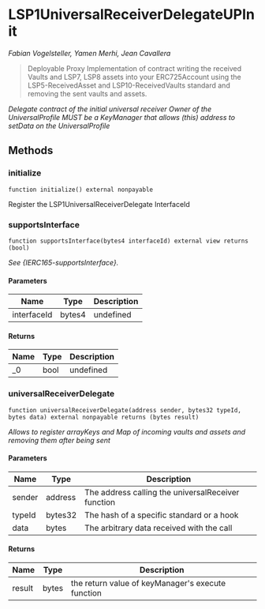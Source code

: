 # LSP1UniversalReceiverDelegateUPInit

*Fabian Vogelsteller, Yamen Merhi, Jean Cavallera*

> Deployable Proxy Implementation of contract writing the received Vaults and LSP7, LSP8 assets into your ERC725Account using        the LSP5-ReceivedAsset and LSP10-ReceivedVaults standard and removing the sent vaults and assets.



*Delegate contract of the initial universal receiver Owner of the UniversalProfile MUST be a KeyManager that allows (this) address to setData on the UniversalProfile*

## Methods

### initialize

```solidity
function initialize() external nonpayable
```

Register the LSP1UniversalReceiverDelegate InterfaceId




### supportsInterface

```solidity
function supportsInterface(bytes4 interfaceId) external view returns (bool)
```



*See {IERC165-supportsInterface}.*

#### Parameters

| Name | Type | Description |
|---|---|---|
| interfaceId | bytes4 | undefined

#### Returns

| Name | Type | Description |
|---|---|---|
| _0 | bool | undefined

### universalReceiverDelegate

```solidity
function universalReceiverDelegate(address sender, bytes32 typeId, bytes data) external nonpayable returns (bytes result)
```



*Allows to register arrayKeys and Map of incoming vaults and assets and removing them after being sent*

#### Parameters

| Name | Type | Description |
|---|---|---|
| sender | address | The address calling the universalReceiver function
| typeId | bytes32 | The hash of a specific standard or a hook
| data | bytes | The arbitrary data received with the call

#### Returns

| Name | Type | Description |
|---|---|---|
| result | bytes | the return value of keyManager&#39;s execute function




